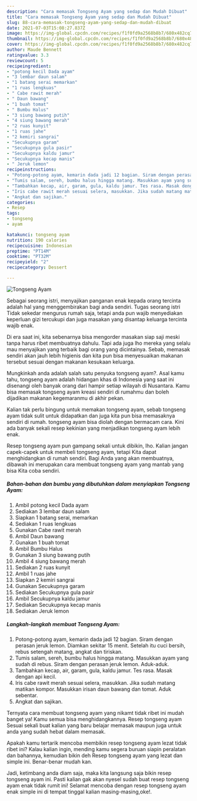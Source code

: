 ```yaml
---
description: "Cara memasak Tongseng Ayam yang sedap dan Mudah Dibuat"
title: "Cara memasak Tongseng Ayam yang sedap dan Mudah Dibuat"
slug: 88-cara-memasak-tongseng-ayam-yang-sedap-dan-mudah-dibuat
date: 2021-07-03T15:08:27.837Z
image: https://img-global.cpcdn.com/recipes/f1f0fd9a2568b8b7/680x482cq70/tongseng-ayam-foto-resep-utama.jpg
thumbnail: https://img-global.cpcdn.com/recipes/f1f0fd9a2568b8b7/680x482cq70/tongseng-ayam-foto-resep-utama.jpg
cover: https://img-global.cpcdn.com/recipes/f1f0fd9a2568b8b7/680x482cq70/tongseng-ayam-foto-resep-utama.jpg
author: Maude Bennett
ratingvalue: 3.3
reviewcount: 5
recipeingredient:
- "potong kecil Dada ayam"
- "3 lembar daun salam"
- "1 batang serai memarkan"
- "1 ruas lengkuas"
- " Cabe rawit merah"
- " Daun bawang"
- "1 buah tomat"
- " Bumbu Halus"
- "3 siung bawang putih"
- "4 siung bawang merah"
- "2 ruas kunyit"
- "1 ruas jahe"
- "2 kemiri sangrai"
- "Secukupnya garam"
- "Secukupnya gula pasir"
- "Secukupnya kaldu jamur"
- "Secukupnya kecap manis"
- " Jeruk lemon"
recipeinstructions:
- "Potong-potong ayam, kemarin dada jadi 12 bagian. Siram dengan perasan jeruk lemon. Diamkan sekitar 15 menit. Setelah itu cuci bersih, rebus setengah matang, angkat dan tiriskan."
- "Tumis salam, sereh, bumbu halus hingga matang. Masukkan ayam yang sudah di rebus. Siram dengan perasan jeruk lemon. Aduk-aduk."
- "Tambahkan kecap, air, garam, gula, kaldu jamur. Tes rasa. Masak dengan api kecil."
- "Iris cabe rawit merah sesuai selera, masukkan. Jika sudah matang matikan kompor. Masukkan irisan daun bawang dan tomat. Aduk sebentar."
- "Angkat dan sajikan."
categories:
- Resep
tags:
- tongseng
- ayam

katakunci: tongseng ayam 
nutrition: 190 calories
recipecuisine: Indonesian
preptime: "PT14M"
cooktime: "PT32M"
recipeyield: "2"
recipecategory: Dessert

---
```



![Tongseng Ayam](https://img-global.cpcdn.com/recipes/f1f0fd9a2568b8b7/680x482cq70/tongseng-ayam-foto-resep-utama.jpg)

Sebagai seorang istri, menyajikan panganan enak kepada orang tercinta adalah hal yang menggembirakan bagi anda sendiri. Tugas seorang istri Tidak sekedar mengurus rumah saja, tetapi anda pun wajib menyediakan keperluan gizi tercukupi dan juga masakan yang disantap keluarga tercinta wajib enak.

Di era  saat ini, kita sebenarnya bisa mengorder masakan siap saji meski tanpa harus ribet membuatnya dahulu. Tapi ada juga lho mereka yang selalu mau menyajikan yang terbaik bagi orang yang dicintainya. Sebab, memasak sendiri akan jauh lebih higienis dan kita pun bisa menyesuaikan makanan tersebut sesuai dengan makanan kesukaan keluarga. 



Mungkinkah anda adalah salah satu penyuka tongseng ayam?. Asal kamu tahu, tongseng ayam adalah hidangan khas di Indonesia yang saat ini disenangi oleh banyak orang dari hampir setiap wilayah di Nusantara. Kamu bisa memasak tongseng ayam kreasi sendiri di rumahmu dan boleh dijadikan makanan kegemaranmu di akhir pekan.

Kalian tak perlu bingung untuk memakan tongseng ayam, sebab tongseng ayam tidak sulit untuk didapatkan dan juga kita pun bisa memasaknya sendiri di rumah. tongseng ayam bisa diolah dengan bermacam cara. Kini ada banyak sekali resep kekinian yang menjadikan tongseng ayam lebih enak.

Resep tongseng ayam pun gampang sekali untuk dibikin, lho. Kalian jangan capek-capek untuk membeli tongseng ayam, tetapi Kita dapat menghidangkan di rumah sendiri. Bagi Anda yang akan membuatnya, dibawah ini merupakan cara membuat tongseng ayam yang mantab yang bisa Kita coba sendiri.

<!--inarticleads1-->

##### Bahan-bahan dan bumbu yang dibutuhkan dalam menyiapkan Tongseng Ayam:

1. Ambil potong kecil Dada ayam
1. Sediakan 3 lembar daun salam
1. Siapkan 1 batang serai, memarkan
1. Sediakan 1 ruas lengkuas
1. Gunakan  Cabe rawit merah
1. Ambil  Daun bawang
1. Gunakan 1 buah tomat
1. Ambil  Bumbu Halus
1. Gunakan 3 siung bawang putih
1. Ambil 4 siung bawang merah
1. Sediakan 2 ruas kunyit
1. Ambil 1 ruas jahe
1. Siapkan 2 kemiri sangrai
1. Gunakan Secukupnya garam
1. Sediakan Secukupnya gula pasir
1. Ambil Secukupnya kaldu jamur
1. Sediakan Secukupnya kecap manis
1. Sediakan  Jeruk lemon




<!--inarticleads2-->

##### Langkah-langkah membuat Tongseng Ayam:

1. Potong-potong ayam, kemarin dada jadi 12 bagian. Siram dengan perasan jeruk lemon. Diamkan sekitar 15 menit. Setelah itu cuci bersih, rebus setengah matang, angkat dan tiriskan.
1. Tumis salam, sereh, bumbu halus hingga matang. Masukkan ayam yang sudah di rebus. Siram dengan perasan jeruk lemon. Aduk-aduk.
1. Tambahkan kecap, air, garam, gula, kaldu jamur. Tes rasa. Masak dengan api kecil.
1. Iris cabe rawit merah sesuai selera, masukkan. Jika sudah matang matikan kompor. Masukkan irisan daun bawang dan tomat. Aduk sebentar.
1. Angkat dan sajikan.




Ternyata cara membuat tongseng ayam yang nikamt tidak ribet ini mudah banget ya! Kamu semua bisa menghidangkannya. Resep tongseng ayam Sesuai sekali buat kalian yang baru belajar memasak maupun juga untuk anda yang sudah hebat dalam memasak.

Apakah kamu tertarik mencoba membikin resep tongseng ayam lezat tidak ribet ini? Kalau kalian ingin, mending kamu segera buruan siapin peralatan dan bahannya, kemudian bikin deh Resep tongseng ayam yang lezat dan simple ini. Benar-benar mudah kan. 

Jadi, ketimbang anda diam saja, maka kita langsung saja bikin resep tongseng ayam ini. Pasti kalian gak akan nyesel sudah buat resep tongseng ayam enak tidak rumit ini! Selamat mencoba dengan resep tongseng ayam enak simple ini di tempat tinggal kalian masing-masing,oke!.

